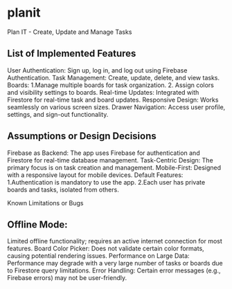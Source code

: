 # planit

Plan IT - Create, Update and Manage Tasks

## List of Implemented Features

User Authentication: Sign up, log in, and log out using Firebase Authentication.
Task Management: Create, update, delete, and view tasks.
Boards:
1.Manage multiple boards for task organization.
2. Assign colors and visibility settings to boards.
Real-time Updates: Integrated with Firestore for real-time task and board updates.
Responsive Design: Works seamlessly on various screen sizes.
Drawer Navigation: Access user profile, settings, and sign-out functionality.

## Assumptions or Design Decisions

Firebase as Backend: The app uses Firebase for authentication and Firestore for real-time database management.
Task-Centric Design: The primary focus is on task creation and management.
Mobile-First: Designed with a responsive layout for mobile devices.
Default Features: 
1.Authentication is mandatory to use the app.
2.Each user has private boards and tasks, isolated from others.

Known Limitations or Bugs

## Offline Mode:
Limited offline functionality; requires an active internet connection for most features.
Board Color Picker: Does not validate certain color formats, causing potential rendering issues.
Performance on Large Data: Performance may degrade with a very large number of tasks or boards due to Firestore query limitations.
Error Handling: Certain error messages (e.g., Firebase errors) may not be user-friendly.


